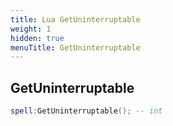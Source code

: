 ```yaml
---
title: Lua GetUninterruptable
weight: 1
hidden: true
menuTitle: GetUninterruptable
---
```

## GetUninterruptable
```lua
spell:GetUninterruptable(); -- int
```
